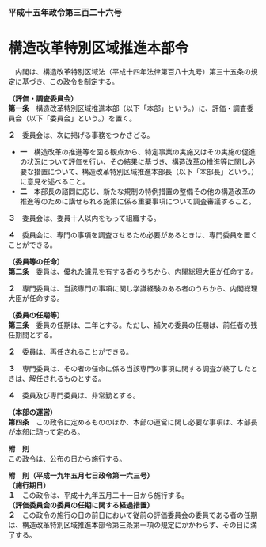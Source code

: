 ### 平成十五年政令第三百二十六号  
# 構造改革特別区域推進本部令  
　内閣は、構造改革特別区域法（平成十四年法律第百八十九号）第三十五条の規定に基づき、この政令を制定する。  
  
**（評価・調査委員会）**  
**第一条**　構造改革特別区域推進本部（以下「本部」という。）に、評価・調査委員会（以下「委員会」という。）を置く。  
  
**２**　委員会は、次に掲げる事務をつかさどる。  
* **一**　構造改革の推進等を図る観点から、特定事業の実施又はその実施の促進の状況について評価を行い、その結果に基づき、構造改革の推進等に関し必要な措置について、構造改革特別区域推進本部長（以下「本部長」という。）に意見を述べること。  
* **二**　本部長の諮問に応じ、新たな規制の特例措置の整備その他の構造改革の推進等のために講ぜられる施策に係る重要事項について調査審議すること。  
  
**３**　委員会は、委員十人以内をもって組織する。  
  
**４**　委員会に、専門の事項を調査させるため必要があるときは、専門委員を置くことができる。  
  
**（委員等の任命）**  
**第二条**　委員は、優れた識見を有する者のうちから、内閣総理大臣が任命する。  
  
**２**　専門委員は、当該専門の事項に関し学識経験のある者のうちから、内閣総理大臣が任命する。  
  
**（委員の任期等）**  
**第三条**　委員の任期は、二年とする。ただし、補欠の委員の任期は、前任者の残任期間とする。  
  
**２**　委員は、再任されることができる。  
  
**３**　専門委員は、その者の任命に係る当該専門の事項に関する調査が終了したときは、解任されるものとする。  
  
**４**　委員及び専門委員は、非常勤とする。  
  
**（本部の運営）**  
**第四条**　この政令に定めるもののほか、本部の運営に関し必要な事項は、本部長が本部に諮って定める。  
  
**附　則**  
この政令は、公布の日から施行する。  
  
**附　則（平成一九年五月七日政令第一六三号）**  
**（施行期日）**  
**１**　この政令は、平成十九年五月二十一日から施行する。  
**（評価委員会の委員の任期に関する経過措置）**  
**２**　この政令の施行の日の前日において従前の評価委員会の委員である者の任期は、構造改革特別区域推進本部令第三条第一項の規定にかかわらず、その日に満了する。  
  
